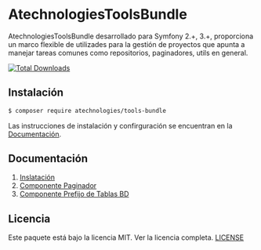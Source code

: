 AtechnologiesToolsBundle
========================

AtechnologiesToolsBundle desarrollado para Symfony 2.+, 3.+, proporciona un marco flexible de utilizades para la gestión de proyectos que apunta a manejar tareas comunes como repositorios, paginadores, utils en general.

[![Total Downloads](https://img.shields.io/badge/Downloads-208-brightgreen.svg)](https://packagist.org/packages/atechnologies/tools-bundle) 

## Instalación

``` bash
$ composer require atechnologies/tools-bundle
```
Las instrucciones de instalación y confirguración se encuentran en la [Documentación](#documentation).

## Documentación

1. [Inslatación](Resources/doc/install.md)
2. [Componente Paginador](Resources/doc/paginator.md)
2. [Componente Prefijo de Tablas BD](Resources/doc/table_prefix.md)

## Licencia

Este paquete está bajo la licencia MIT. Ver la licencia completa. [LICENSE](LICENSE)

